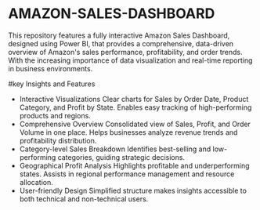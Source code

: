 # AMAZON-SALES-DASHBOARD
This repository features a fully interactive Amazon Sales Dashboard, designed using Power BI, that provides a comprehensive, data-driven overview of Amazon's sales performance, profitability, and order trends. With the increasing importance of data visualization and real-time reporting in business environments.

#key Insights and Features 

* Interactive Visualizations Clear charts for Sales by Order Date, Product Category, and Profit by State.
Enables easy tracking of high-performing products and regions.
* Comprehensive Overview Consolidated view of Sales, Profit, and Order Volume in one place.
Helps businesses analyze revenue trends and profitability distribution.
* Category-level Sales Breakdown Identifies best-selling and low-performing categories, guiding strategic decisions.
* Geographical Profit Analysis Highlights profitable and underperforming states.
Assists in regional performance management and resource allocation.
* User-friendly Design Simplified structure makes insights accessible to both technical and non-technical users.

